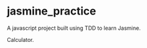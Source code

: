 jasmine_practice
================

A javascript project built using TDD to learn Jasmine.

Calculator.